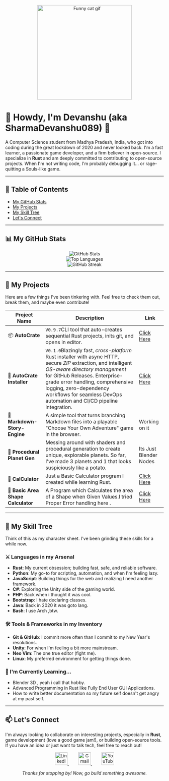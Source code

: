 <p align="center">
  <a href="https://www.youtube.com/watch?v=dQw4w9WgXcQ">
    <img src="https://www.google.com/search?q=https://media.giphy.com/media/v1.Y2lkPTc5MGI3NjExaDB6d2p2ZjlhZzJ2bW14cXBpNzgzaG14ZzB6bHBvM3dnbTNsaDI2ZyZlcD12MV9pbnRlcm5hbF9naWZfYnlfaWQmY3Q9Zw/13HgwGsXF0aiwE/giphy.gif" alt="Funny cat gif" width="300">
  </a>
</p>

# 👋 Howdy, I'm Devanshu (aka SharmaDevanshu089) 👋

A Computer Science student from Madhya Pradesh, India, who got into coding during the great lockdown of 2020 and never looked back. I'm a fast learner, a passionate game developer, and a firm believer in open-source. I specialize in **Rust** and am deeply committed to contributing to open-source projects. When I'm not writing code, I'm probably debugging it... or rage-quitting a Souls-like game.

---

## 📜 Table of Contents

- [My GitHub Stats](#-my-github-stats)
- [My Projects](#-my-projects)
- [My Skill Tree](#-my-skill-tree)
- [Let's Connect](#-lets-connect)

---

## 📊 My GitHub Stats

<p align="center">
<img src="https://github-readme-stats.vercel.app/api?username=sharmadevanshu089&theme=tokyonight&show_icons=true&hide_border=true&count_private=true" alt="GitHub Stats" /><br/>
<img src="https://github-readme-stats.vercel.app/api/top-langs/?username=sharmadevanshu089&theme=tokyonight&show_icons=true&hide_border=true&layout=compact" alt="Top Languages" /><br/>
<img src="https://github-readme-streak-stats.herokuapp.com/?user=sharmadevanshu089&theme=tokyonight&hide_border=true" alt="GitHub Streak" />
</p>

---

## 🚀 My Projects

Here are a few things I've been tinkering with. Feel free to check them out, break them, and maybe even contribute!

| Project Name            | Description                                                                 | Link         |
|-------------------------|-----------------------------------------------------------------------------|--------------|
| 📦 **AutoCrate**     | `V0.9.7`CLI tool that auto-creates sequential Rust projects, inits git, and opens in editor. | <a href="https://github.com/SharmaDevanshu089/autocrate">Click Here</a>|
| 📩 **AutoCrate Installer**     | `V0.1.0`Blazingly fast, *cross-platform* Rust installer with async HTTP, secure *ZIP* extraction, and intelligent *OS-aware directory management* for GitHub Releases. Enterprise-grade error handling, comprehensive logging, zero-dependency workflows for seamless DevOps automation and CI/CD pipeline integration.| <a href="https://github.com/SharmaDevanshu089/Installer">Click Here</a>|
| 📝 **Markdown-Story-Engine** | A simple tool that turns branching Markdown files into a playable "Choose Your Own Adventure" game in the browser. | Working on it|
| 🌌 **Procedural Planet Gen** | Messing around with shaders and procedural generation to create unique, explorable planets. So far, I've made 3 planets and 1 that looks suspiciously like a potato. | Its Just Blender Nodes|
| 🧮 **CalCulator** | Just a Basic Calculator program I created while learning Rust. | <a href="https://github.com/SharmaDevanshu089/CalCulator">Click Here</a>|
| 📐 **Basic Area Shape Calculator** | A Program which Calculates the area of a Shape when Given Values.I tried Proper Error handling here . | <a href="https://github.com/SharmaDevanshu089/_ShapeAreaCalculatulatolator">Click Here</a>|

---

## 💼 My Skill Tree

Think of this as my character sheet. I've been grinding these skills for a while now.

### ⚔️ Languages in my Arsenal

- **Rust**: My current obsession; building fast, safe, and reliable software.
- **Python**: My go-to for scripting, automation, and when I'm feeling lazy.
- **JavaScript**: Building things for the web and realizing I need another framework.
- **C#**: Exploring the Unity side of the gaming world.
- **PHP**: Back when i thought it was cool.
- **Bootstrap**: I hate declaring classes.
- **Java**: Back in 2020 it was goto lang.
- **Bash**: I use Arch ,btw.

### 🛠️ Tools & Frameworks in my Inventory

- **Git & GitHub**: I commit more often than I commit to my New Year's resolutions.
- **Unity**: For when I'm feeling a bit more mainstream.
- **Neo Vim**: The one true editor (fight me).
- **Linux**: My preferred environment for getting things done.

### 🌱 I'm Currently Learning...

- Blender 3D , yeah i call that hobby.
- Advanced Programming in Rust like Fully End User GUI Applications.
- How to write better documentation so my future self doesn't get angry at my past self.

---

## 📫 Let's Connect

I'm always looking to collaborate on interesting projects, especially in **Rust**, game development (love a good game jam!), or building open-source tools. If you have an idea or just want to talk tech, feel free to reach out!

<p align="center">
  <a href="https://www.linkedin.com/in/devanshu-sharma-9b7554237/" target="_blank" style="margin: 0 15px;">
    <img src="https://cdn.jsdelivr.net/gh/devicons/devicon/icons/linkedin/linkedin-original.svg" alt="LinkedIn" width="40" height="40">
  </a>
  <a href="mailto:sharma.devanshu089@gmail.com" style="margin: 0 15px;">
    <img src="https://cdn.jsdelivr.net/gh/devicons/devicon/icons/google/google-original.svg" alt="Gmail" width="40" height="40">
  </a>
  <a href="https://www.youtube.com/@PotatoAsUserName" target="_blank" style="margin: 0 15px;">
    <img src="https://cdn.jsdelivr.net/npm/simple-icons@v11/icons/youtube.svg" alt="YouTube" width="40" height="40">
  </a>
</p>

<p align="center"><em>Thanks for stopping by! Now, go build something awesome.</em></p>
